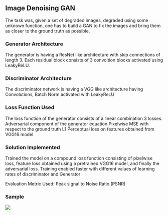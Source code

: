 ## Image Denoising GAN 

The task was, given a set of degraded images, degraded using some unknown function, one has to build a GAN to fix the images and bring them as closer to the ground truth as possible.



### Generator Architecture
The generator is having a ResNet like architecture with skip connections of length 3. Each residual block consists of 3 convoltion blocks activated using LeakyReLU.

### Discriminator Architecture
The discriminator network is having a VGG like architecture having Convolutions, Batch Norm activated with LeakyReLU

### Loss Function Used
The loss function of the generator consists of a linear combination 3 losses.
Adversarial component of the generator equation
Pixelwise MSE with respect to the ground truth
L1 Perceptual loss on features obtained from VGG16 model

### Solution Implemented
Trained the model on a compound loss function consisting of pixelwise loss, feature loss obtained using a pretrained VGG16 model, and finally the adversarial loss. Training enabled faster with different values of learning rates of discriminator and Generator

Evaluation Metric Used: Peak signal to Noise Ratio (PSNR)

### Sample
![](output_small/out5.png)
